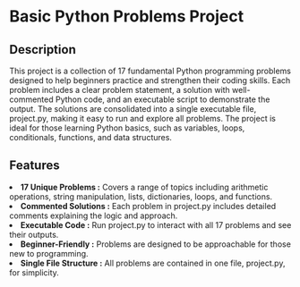 <h1>Basic Python Problems Project</h1>

<h2>Description</h2>
<p>This project is a collection of 17 fundamental Python programming problems designed to help beginners practice and strengthen their coding skills. Each problem includes a clear problem statement, a solution with well-commented Python code, and an executable script to demonstrate the output. The solutions are consolidated into a single executable file, project.py, making it easy to run and explore all problems. The project is ideal for those learning Python basics, such as variables, loops, conditionals, functions, and data structures.</p>

<h2>Features</h2>
<p>
    
<li><b>17 Unique Problems :</b> Covers a range of topics including arithmetic operations, string manipulation, lists, dictionaries, loops, and functions.</li>
<li><b>Commented Solutions :</b>  Each problem in project.py includes detailed comments explaining the logic and approach.</li>
<li><b>Executable Code :</b>  Run project.py to interact with all 17 problems and see their outputs.</li>
<li><b>Beginner-Friendly :</b>  Problems are designed to be approachable for those new to programming.</li>
<li><b>Single File Structure :</b>  All problems are contained in one file, project.py, for simplicity.</li>

</p>
